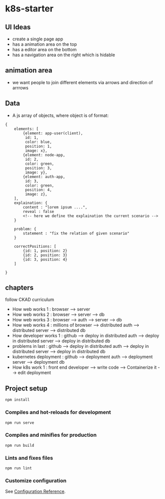 # k8s-starter

## UI Ideas
* create a single page app 
* has a animation area on the top 
* has a editor area on the bottom
* has a navigation area on the right which is hidable

## animation area
* we want people to join different elements via arrows and direction of arrrows

## Data
* A js array of objects, where object is of format:
```
{
    elements: [
        {element: app-user(client),
         id: 1,
         color: blue,
         position: 1,
         image: x},
        {element: node-app,
         id: 2,
         color: green,
         position: 3,
         image: y},
        {element: auth-app,
         id: 3,
         color: green,
         position: 4,
         image: z},
    ],
    explaination: {
        content : "lorem ipsum ....",
        reveal : false
        <!-- here we define the explaination the current scenario -->
    }

    problem: {
        statement : "fix the relation of given scenario"
    }

    correctPositions: [
        {id: 1, position: 2}
        {id: 2, position: 3}
        {id: 3, position: 4}
    ]

}
```

## chapters

follow CKAD curriculum
* How web works 1 : browser --> server 
* How web works 2 : browser --> server --> db
* How web works 3 : browser --> auth --> server --> db 
* How web works 4 : millions of browser --> distributed auth --> distributed server --> distributed db 
* How developer works 1 : github --> deploy in distributed auth --> deploy in distributed server --> deploy in distributed db 
* problems in last : github --> deploy in distributed auth --> deploy in distributed server --> deploy in distributed db 
* kubernetes deployment : github --> deployment auth --> deployment server --> deployment db
* How k8s work 1 : front end developer --> write code --> Containerize it --> edit deployment



## Project setup
```
npm install
```

### Compiles and hot-reloads for development
```
npm run serve
```

### Compiles and minifies for production
```
npm run build
```

### Lints and fixes files
```
npm run lint
```

### Customize configuration
See [Configuration Reference](https://cli.vuejs.org/config/).
